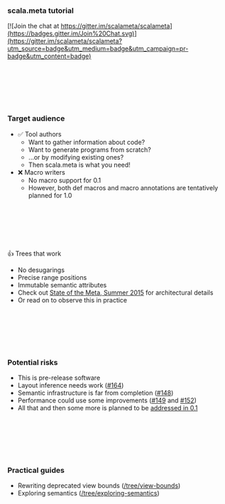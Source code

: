 ### scala.meta tutorial

[![Join the chat at https://gitter.im/scalameta/scalameta](https://badges.gitter.im/Join%20Chat.svg)](https://gitter.im/scalameta/scalameta?utm_source=badge&utm_medium=badge&utm_campaign=pr-badge&utm_content=badge)

<br/>
<br/>
<br/>
<br/>
<br/>

### Target audience

  * :white_check_mark: Tool authors
    * Want to gather information about code?
    * Want to generate programs from scratch?
    * ...or by modifying existing ones?
    * Then scala.meta is what you need!
  * :x: Macro writers
    * No macro support for 0.1
    * However, both def macros and macro annotations are tentatively planned for 1.0

<br/>
<br/>
<br/>
<br/>
<br/>

:+1: Trees that work
  * No desugarings
  * Precise range positions
  * Immutable semantic attributes
  * Check out [State of the Meta, Summer 2015](http://scalamacros.org/paperstalks/2015-06-09-StateOfTheMetaSummer2015.pdf) for architectural details
  * Or read on to observe this in practice

<br/>
<br/>
<br/>
<br/>
<br/>

### Potential risks
  * This is pre-release software
  * Layout inference needs work ([#164](https://github.com/scalameta/scalameta/issues/164))
  * Semantic infrastructure is far from completion ([#148](https://github.com/scalameta/scalameta/issues/148))
  * Performance could use some improvements ([#149](https://github.com/scalameta/scalameta/issues/149#issuecomment-110476298) and [#152](https://github.com/scalameta/scalameta/issues/152))
  * All that and then some more is planned to be [addressed in 0.1](https://github.com/scalameta/scalameta/milestones/0.1)

<br/>
<br/>
<br/>
<br/>
<br/>

### Practical guides
  * Rewriting deprecated view bounds ([/tree/view-bounds](https://github.com/scalameta/tutorial/tree/6dc51fc68e9ad235a0ea2215bbc725695b65a9e9))
  * Exploring semantics ([/tree/exploring-semantics](https://github.com/scalameta/tutorial/tree/44c662532f1528e76dfcf0adc68f307e6e051947))
